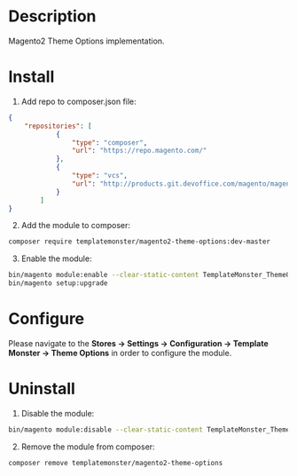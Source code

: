 Description
===========
Magento2 Theme Options implementation.

Install
=======

1. Add repo to composer.json file:
```json
{
    "repositories": [
            {
                "type": "composer",
                "url": "https://repo.magento.com/"
            },
            {
                "type": "vcs",
                "url": "http://products.git.devoffice.com/magento/magento2-theme-options.git"
            }
        ]
}
```

2. Add the module to composer:
```bash
composer require templatemonster/magento2-theme-options:dev-master
```

3. Enable the module:
```bash
bin/magento module:enable --clear-static-content TemplateMonster_ThemeOptions
bin/magento setup:upgrade
```

Configure
=========

Please navigate to the **Stores -> Settings -> Configuration -> Template Monster -> Theme Options** in order to configure the module.

Uninstall
=========

1. Disable the module:
```bash
bin/magento module:disable --clear-static-content TemplateMonster_ThemeOptions
```

2. Remove the module from composer:
```bash
composer remove templatemonster/magento2-theme-options
```